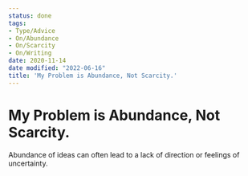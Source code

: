 ```yaml
---
status: done
tags:
- Type/Advice
- On/Abundance
- On/Scarcity
- On/Writing
date: 2020-11-14
date modified: "2022-06-16"
title: 'My Problem is Abundance, Not Scarcity.'
---
```


# My Problem is Abundance, Not Scarcity.
Abundance of ideas can often lead to a lack of direction or feelings of uncertainty.
